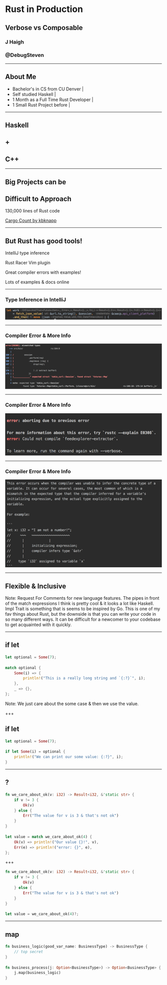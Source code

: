 # Rust in Production
## Verbose vs Composable
### J Haigh
### @DebugSteven

---

## About Me
- Bachelor's in CS from CU Denver |
- Self studied Haskell |
- 1 Month as a Full Time Rust Developer |
- 1 Small Rust Project before |

---

## Haskell
## +
## C++

---

## Big Projects can be
## Difficult to Approach

130,000 lines of Rust code

[Cargo Count by kbknapp](https://github.com/kbknapp/cargo-count)

---

## But Rust has good tools!

IntelliJ type inference

Rust Racer Vim plugin

Great compiler errors with examples!

Lots of examples & docs online

---

### Type Inference in IntelliJ
![Inference](intellij.png)

---

### Compiler Error & More Info
![Error1](error1.png)

---

### Compiler Error & More Info
![Error2](error2.png)

---

### Compiler Error & More Info
![Error3](error3.png)

---

## Flexible & Inclusive

Note:
Request For Comments for new language features.
The pipes in front of the match expressions
I think is pretty cool & it looks a lot like Haskell.
Impl Trait is something that is seems to be inspired by Go. 
This is one of my fav things about Rust, but the downside is that you can write your
code in so many different ways. It can be difficult for a newcomer to your
codebase to get acquainted with it quickly.

---

## if let

```rust
let optional = Some(7);

match optional {
    Some(i) => {
        println!("This is a really long string and `{:?}`", i);
    },
    _ => {},
};
```
Note:
We just care about the some case & then we use the value.

+++

## if let
```rust
let optional = Some(7);

if let Some(i) = optional {
    println!("We can print our some value: {:?}", i);
}
```

---

## ?

```rust
fn we_care_about_ok(v: i32) -> Result<i32, &'static str> {
    if v != 3 {
        Ok(v)
    } else {
        Err("The value for v is 3 & that's not ok")
    }
}

let value = match we_care_about_ok(4) {
    Ok(v) => println!("Our value {}!", v),
    Err(e) => println!("error: {}", e),
};
```

+++

```rust
fn we_care_about_ok(v: i32) -> Result<i32, &'static str> {
    if v != 3 {
        Ok(v)
    } else {
        Err("The value for v is 3 & that's not ok")
    }
}

let value = we_care_about_ok(4)?; 
```

---

## map

```rust
fn business_logic(good_var_name: BusinessType) -> BusinessType {
    // top secret
}

fn business_process(j: Option<BusinessType>) -> Option<BusinessType> {
    j.map(business_logic)
}
```
